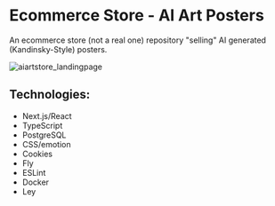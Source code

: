 # Ecommerce Store - AI Art Posters
An ecommerce store (not a real one) repository "selling" AI generated (Kandinsky-Style) posters. 

![aiartstore_landingpage](https://user-images.githubusercontent.com/110399840/204140383-d864f950-d0d6-4560-a5ff-52fca04e500c.png)


## Technologies:
* Next.js/React
* TypeScript
* PostgreSQL
* CSS/emotion
* Cookies
* Fly
* ESLint
* Docker
* Ley
